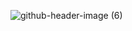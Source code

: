 
![github-header-image (6)](https://github.com/pythonpioneer/pythonpioneer/assets/85961247/0d8b32ef-aa13-48f5-9b55-ded56c967c71)

<!--
![github-header-image (2)](https://github.com/pythonpioneer/pythonpioneer/assets/85961247/6ebc047c-c680-44ff-9985-70aa140a931b)
**pythonpioneer/pythonpioneer** is a ✨ _special_ ✨ repository because its `README.md` (this file) appears on your GitHub profile.

Here are some ideas to get you started:

- 🔭 I’m currently working on ...
- 🌱 I’m currently learning ...
- 👯 I’m looking to collaborate on ...
- 🤔 I’m looking for help with ...
- 💬 Ask me about ...
- 📫 How to reach me: ...
- 😄 Pronouns: ...
- ⚡ Fun fact: ...
-->
